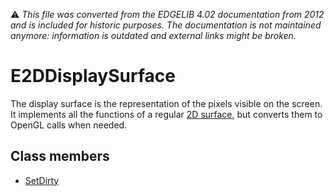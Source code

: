:warning: _This file was converted from the EDGELIB 4.02 documentation from 2012 and is included for historic purposes. The documentation is not maintained anymore: information is outdated and external links might be broken._

# E2DDisplaySurface

The display surface is the representation of the pixels visible on the screen. It implements all the functions of a regular [2D surface](e2dsurface.md), but converts them to OpenGL calls when needed.

## Class members
* [SetDirty](e2ddisplaysurface_setdirty.md)

